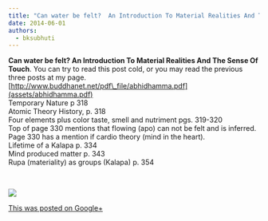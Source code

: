 ```yaml
---
title: "Can water be felt?  An Introduction To Material Realities And The Sense Of Touch"
date: 2014-06-01
authors: 
  - bksubhuti
---
```


**Can water be felt? An Introduction To Material Realities And The Sense Of Touch**. You can try to read this post cold, or you may read the previous three posts at my page. [http://www.buddhanet.net/pdf\_file/abhidhamma.pdf](assets/abhidhamma.pdf)  
Temporary Nature p 318  
Atomic Theory History, p. 318  
Four elements plus color taste, smell and nutriment pgs. 319-320  
Top of page 330 mentions that flowing (apo) can not be felt and is inferred.  
Page 330 has a mention if cardio theory (mind in the heart).  
Lifetime of a Kalapa p. 334  
Mind produced matter p. 343  
Rupa (materiality) as groups (Kalapa) p. 354  
  
﻿

![](https://lh4.googleusercontent.com/-fee3Arma8TA/U4p3cgwfLnI/AAAAAAAAJg4/6ZqI2NAUTPo/w506-h750/14%2B-%2B1)

[This was posted on Google+](https://plus.google.com/+BhikkhuSubhuti/posts/Ufpf3KGakgr)